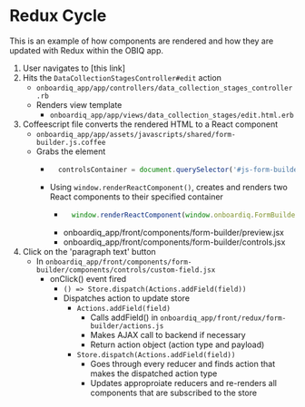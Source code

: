 # Redux Cycle

This is an example of how components are rendered and how they are updated with Redux within the OBIQ app.

1. User navigates to [this link]
2. Hits the `DataCollectionStagesController#edit` action
    * `onboardiq_app/app/controllers/data_collection_stages_controller.rb`
    * Renders view template
        * `onboardiq_app/app/views/data_collection_stages/edit.html.erb`
3. Coffeescript file converts the rendered HTML to a React component
    * `onboardiq_app/app/assets/javascripts/shared/form-builder.js.coffee`
    * Grabs the element
        * ```js
            controlsContainer = document.querySelector('#js-form-builder-controls')
            ```
        * Using `window.renderReactComponent()`, creates and renders two React components to their specified container
            * ```js
                window.renderReactComponent(window.onboardiq.FormBuilderPreview, props, previewContainer)
                ```
            * onboardiq_app/front/components/form-builder/preview.jsx
            * onboardiq_app/front/components/form-builder/controls.jsx
4. Click on the 'paragraph text' button
    * In `onboardiq_app/front/components/form-builder/components/controls/custom-field.jsx`
        * onClick() event fired
            * `() => Store.dispatch(Actions.addField(field))`
            * Dispatches action to update store
                * `Actions.addField(field)`
                    * Calls addField() in `onboardiq_app/front/redux/form-builder/actions.js`
                    * Makes AJAX call to backend if necessary
                    * Return action object (action type and payload)
                * `Store.dispatch(Actions.addField(field))`
                    * Goes through every reducer and finds action that makes the dispatched action type
                    * Updates approproiate reducers and re-renders all components that are subscribed to the store
